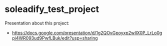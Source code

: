 # soleadify_test_project

Presentation about this project:
* https://docs.google.com/presentation/d/1g2QOvGpoyxp2wIlX0P_LrLo0gpi4WR093ud9PwfLBuk/edit?usp=sharing